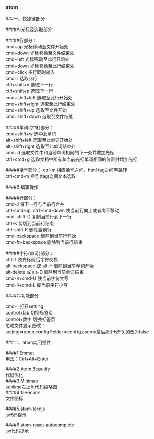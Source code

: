 ### atom   

###一、快捷键部分   

####A:光标及选取部分   

#####行部分：   
 cmd+up          光标移动至文件开始处   
 cmd+down        光标移动至文件结束处   
 cmd+left        光标移动至此行开始处   
 cmd+down        光标移动至此行结束处   
 cmd+click       多行同时输入   
 cmd+l           选取此行   
 ctrl+shift+n    选取下一行   
 ctrl+shift+p    选取下一行   
 cmd+shift+left  选取至此行开始处   
 cmd+shift+right 选取至此行结束处   
 cmd+shift+up    选取至文件开始   
 cmd+shift+down  选取至文件结尾   

#####单词(字符)部分：   
 cmd+shift+w     选中此单词   
 alt+shift+left  选取至此单词开始处   
 alt+shift+right 选取至此单词结束处   
 cmd+d           选取文件中和当前单词相同的下一处并增加光标   
 ctrl+cmd+g      选取文档中所有和当前光标单词相同的位置并增加光标   

#####括号部分：
 ctrl-m 相应括号之间，html tag之间等跳转   
 ctrl-cmd-m 括号(tag)之间文本选取   


####B:编辑操作   

#####行部分：   
cmd-J 将下一行与当前行合并   
ctrl-cmd-up, ctrl-cmd-down 使当前行向上或者向下移动   
cmd-shift-D 复制当前行到下一行   
ctrl-K 剪切到当前行结束   
ctrl-shift-K 删除当前行   
cmd-backspace 删除到当前行开始   
cmd-fn-backspace 删除到当前行结束   

#####字符(单词)部分：   
 ctrl-T 使光标前后字符交换   
 alt-backspace 或 alt-H 删除到当前单词开始   
 alt-delete 或 alt-D 删除到当前单词结束   
 cmd-K+cmd-U 使当前字符大写   
 cmd-K+cmd-L 使当前字符小写   


####C:功能部分   

 cmd+,      打开setting   
 control+tab 切换标签页   
 control+数字 切换标签页   
 忽略文件显示更改：   
 setting=>open config Folder=>config.cson=>最后那个h开头的改为false   


###二、atom实用插件   

####1 Emmet   
 用法：Ctrl+Alt+Enter   

####2 Atom Beautify   
  代码优化   
####3 Minimap   
  sublime右上角代码缩略图   
####4 file-icons   
  文件图标   

####5 atom-ternjs     
  js代码提示   

####6 atom-react-autocomplete   
  jsx代码提示   
